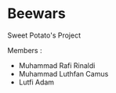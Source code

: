 # Beewars
Sweet Potato's Project

Members :
* Muhammad Rafi Rinaldi
* Muhammad Luthfan Camus
* Lutfi Adam
